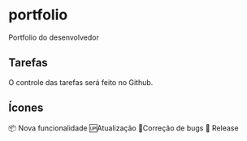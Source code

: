 # portfolio
Portfolio do desenvolvedor

## Tarefas
O controle das tarefas será feito no Github.

## Ícones

:package: Nova funcionalidade
:up:Atualização
🐛Correção de bugs
:checkered_flag: Release
